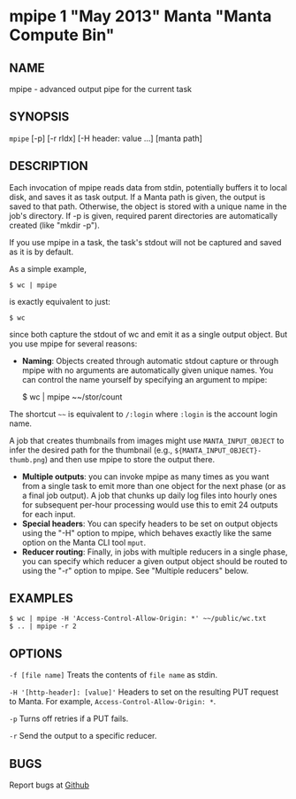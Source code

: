 mpipe 1 "May 2013" Manta "Manta Compute Bin"
============================================

NAME
----

mpipe - advanced output pipe for the current task

SYNOPSIS
--------

`mpipe` [-p] [-r rIdx] [-H header: value ...] [manta path]

DESCRIPTION
-----------

Each invocation of mpipe reads data from stdin, potentially buffers it to local
disk, and saves it as task output.  If a Manta path is given, the output is
saved to that path.  Otherwise, the object is stored with a unique name in the
job's directory.  If -p is given, required parent directories are automatically
created (like "mkdir -p").

If you use mpipe in a task, the task's stdout will not be captured and saved as
it is by default.

As a simple example,

    $ wc | mpipe

is exactly equivalent to just:

    $ wc

since both capture the stdout of wc and emit it as a single output object.  But
you use mpipe for several reasons:

* **Naming**: Objects created through automatic stdout capture or through mpipe
  with no arguments are automatically given unique names.  You can control the
  name yourself by specifying an argument to mpipe:

    $ wc | mpipe ~~/stor/count

The shortcut `~~` is equivalent to `/:login`
where `:login` is the account login name.


A job that creates thumbnails from images might use `MANTA_INPUT_OBJECT` to
infer the desired path for the thumbnail (e.g.,
`${MANTA_INPUT_OBJECT}-thumb.png`) and then use mpipe to store the output there.
* **Multiple outputs**: you can invoke mpipe as many times as you want from a
  single task to emit more than one object for the next phase (or as a final job
  output).  A job that chunks up daily log files into hourly ones for subsequent
  per-hour processing would use this to emit 24 outputs for each input.
* **Special headers**: You can specify headers to be set on output objects using
  the "-H" option to mpipe, which behaves exactly like the same option on the
  Manta CLI tool `mput`.
* **Reducer routing**: Finally, in jobs with multiple reducers in a single
  phase, you can specify which reducer a given output object should be routed to
  using the "-r" option to mpipe.  See "Multiple reducers" below.

EXAMPLES
--------

    $ wc | mpipe -H 'Access-Control-Allow-Origin: *' ~~/public/wc.txt
    $ .. | mpipe -r 2

OPTIONS
-------

`-f [file name]`
  Treats the contents of `file name` as stdin.

`-H '[http-header]: [value]'`
  Headers to set on the resulting PUT request to Manta.  For example,
  `Access-Control-Allow-Origin: *`.

`-p`
  Turns off retries if a PUT fails.

`-r`
  Send the output to a specific reducer.

BUGS
----

Report bugs at [Github](https://github.com/joyent/manta-compute-bin/issues)
